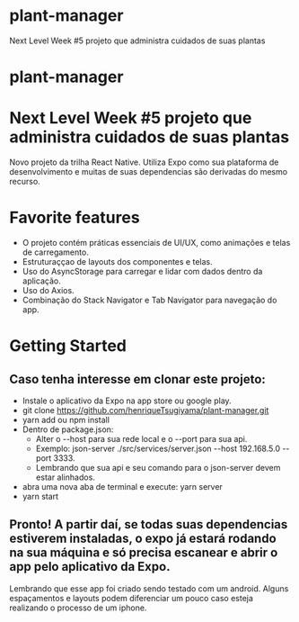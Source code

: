 # plant-manager
Next Level Week #5 projeto que administra cuidados de suas plantas
# plant-manager
# Next Level Week #5 projeto que administra cuidados de suas plantas
Novo projeto da trilha React Native. Utiliza Expo como sua plataforma de desenvolvimento e muitas de suas dependencias são derivadas do mesmo recurso.

# Favorite features
- O projeto contém práticas essenciais de UI/UX, como animações e telas de carregamento.
- Estruturaççao de layouts dos componentes e telas.
- Uso do AsyncStorage para carregar e lidar com dados dentro da aplicação.
- Uso do Axios.
- Combinação do Stack Navigator e Tab Navigator para navegação do app. 

# Getting Started
## Caso tenha interesse em clonar este projeto:
- Instale o aplicativo da Expo na app store ou google play.
- git clone https://github.com/henriqueTsugiyama/plant-manager.git
- yarn add ou npm install
- Dentro de package.json: 
  - Alter o --host <yourhost> para sua rede local e o --port <apiport> para sua api.
  - Exemplo: json-server ./src/services/server.json --host 192.168.5.0 --port 3333.
  - Lembrando que sua api e seu comando para o json-server devem estar alinhados.
- abra uma nova aba de terminal e execute: yarn server
- yarn start

## Pronto! A partir daí, se todas suas dependencias estiverem instaladas, o expo já estará rodando na sua máquina e só precisa escanear e abrir o app pelo aplicativo da Expo.

Lembrando que esse app foi criado sendo testado com um android. Alguns espaçamentos e layouts podem diferenciar um pouco caso esteja realizando o processo de um iphone.
